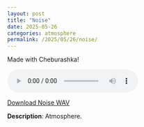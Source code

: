 ```yaml
---
layout: post
title: "Noise"
date: 2025-05-26
categories: atmosphere
permalink: /2025/05/26/noise/
---
```

Made with Cheburashka!

<audio controls>
  <source src="/assets/audio/atmosphere/[Atmos] Noise @brumalsaito.wav" type="audio/wav">
  Your browser does not support the audio element.
</audio>
<p><a href="/assets/audio/atmosphere/[Atmos] Noise @brumalsaito.wav" download>Download Noise WAV</a></p>

**Description**: Atmosphere.